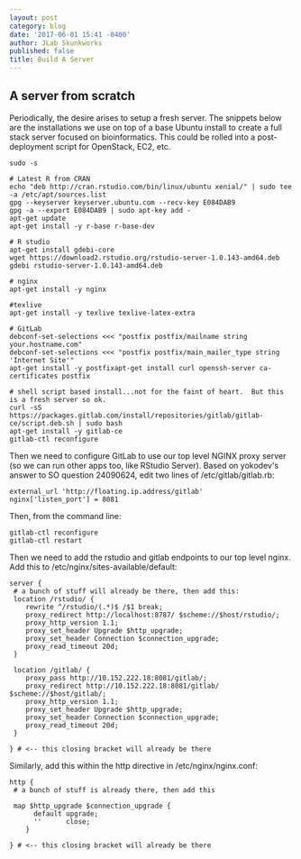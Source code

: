 ```yaml
---
layout: post
category: blog
date: '2017-06-01 15:41 -0400'
author: JLab Skunkworks
published: false
title: Build A Server
---
```

## A server from scratch

Periodically, the desire arises to setup a fresh server.  The snippets below are the installations we use on top of a base Ubuntu install to create a full stack server focused on bioinformatics.  This could be rolled into a post-deployment script for OpenStack, EC2, etc.

```
sudo -s

# Latest R from CRAN
echo "deb http://cran.rstudio.com/bin/linux/ubuntu xenial/" | sudo tee -a /etc/apt/sources.list
gpg --keyserver keyserver.ubuntu.com --recv-key E084DAB9
gpg -a --export E084DAB9 | sudo apt-key add -
apt-get update
apt-get install -y r-base r-base-dev

# R studio
apt-get install gdebi-core
wget https://download2.rstudio.org/rstudio-server-1.0.143-amd64.deb
gdebi rstudio-server-1.0.143-amd64.deb

# nginx
apt-get install -y nginx

#texlive
apt-get install -y texlive texlive-latex-extra

# GitLab
debconf-set-selections <<< "postfix postfix/mailname string your.hostname.com"
debconf-set-selections <<< "postfix postfix/main_mailer_type string 'Internet Site'"
apt-get install -y postfixapt-get install curl openssh-server ca-certificates postfix 

# shell script based install...not for the faint of heart.  But this is a fresh server so ok.
curl -sS https://packages.gitlab.com/install/repositories/gitlab/gitlab-ce/script.deb.sh | sudo bash
apt-get install -y gitlab-ce
gitlab-ctl reconfigure
```

Then we need to configure GitLab to use our top level NGINX proxy server (so we can run other apps too, like RStudio Server).  Based on yokodev's answer to SO question 24090624, edit two lines of /etc/gitlab/gitlab.rb:

```
external_url 'http://floating.ip.address/gitlab'
nginx['listen_port'] = 8081
```

Then, from the command line:

```
gitlab-ctl reconfigure
gitlab-ctl restart

```

Then we need to add the rstudio and gitlab endpoints to our top level nginx.  Add this to /etc/nginx/sites-available/default:

```
server {
 # a bunch of stuff will already be there, then add this:
 location /rstudio/ {
	rewrite ^/rstudio/(.*)$ /$1 break;
 	proxy_redirect http://localhost:8787/ $scheme://$host/rstudio/;
 	proxy_http_version 1.1;
 	proxy_set_header Upgrade $http_upgrade;
 	proxy_set_header Connection $connection_upgrade;
 	proxy_read_timeout 20d;
 }

 location /gitlab/ {
    proxy_pass http://10.152.222.18:8081/gitlab/;
    proxy_redirect http://10.152.222.18:8081/gitlab/ $scheme://$host/gitlab/;
    proxy_http_version 1.1;
    proxy_set_header Upgrade $http_upgrade;
    proxy_set_header Connection $connection_upgrade;
    proxy_read_timeout 20d;
 }
 
} # <-- this closing bracket will already be there
```
Similarly, add this within the http directive in /etc/nginx/nginx.conf:

```
http {
 # a bunch of stuff is already there, then add this

 map $http_upgrade $connection_upgrade {
      default upgrade;
      ''      close;
    }
    
} # <-- this closing bracket will already be there
```
